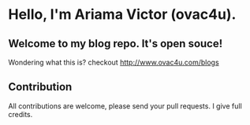 # Hello, I'm Ariama Victor (ovac4u). 
## Welcome to my blog repo. It's open souce!

Wondering what this is? checkout http://www.ovac4u.com/blogs

## Contribution

All contributions are welcome, please send your pull requests. I give full credits.
